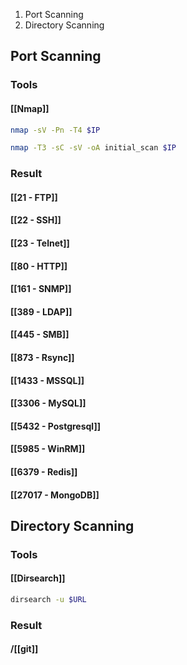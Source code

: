 1. Port Scanning
2. Directory Scanning
## Port Scanning

### Tools
#### [[Nmap]]

```bash
nmap -sV -Pn -T4 $IP
```

```bash
nmap -T3 -sC -sV -oA initial_scan $IP
```

### Result
#### [[21 - FTP]]
#### [[22 - SSH]]
#### [[23 - Telnet]]
#### [[80 - HTTP]]
#### [[161 - SNMP]]
#### [[389 - LDAP]]
#### [[445 - SMB]]
#### [[873 - Rsync]]
#### [[1433 - MSSQL]]
#### [[3306 - MySQL]]
#### [[5432 - Postgresql]]
#### [[5985 - WinRM]]
#### [[6379 - Redis]]
#### [[27017 - MongoDB]]

## Directory Scanning
### Tools
#### [[Dirsearch]]
```bash
dirsearch -u $URL
```
### Result
#### /[[git]]
